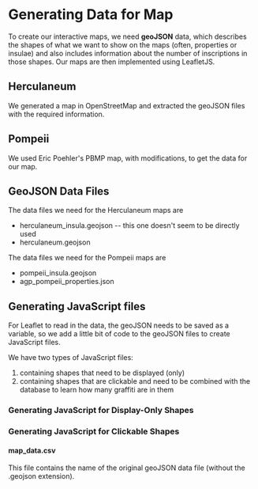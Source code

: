 # Generating Data for Map

To create our interactive maps, we need **geoJSON** data, which describes the shapes of what we want to show on the maps (often, properties or insulae) and also includes information about the number of inscriptions in those shapes.  Our maps are then implemented using LeafletJS.

## Herculaneum

We generated a map in OpenStreetMap and extracted the geoJSON files with the required information.

## Pompeii

We used Eric Poehler's PBMP map, with modifications, to get the data for our map.  

## GeoJSON Data Files

The data files we need for the Herculaneum maps are
  - herculaneum_insula.geojson -- this one doesn't seem to be directly used
  - herculaneum.geojson

The data files we need for the Pompeii maps are
  - pompeii_insula.geojson
  - agp_pompeii_properties.json

## Generating JavaScript files

For Leaflet to read in the data, the geoJSON needs to be saved as a variable, so we add a little bit of code to the geoJSON files to create JavaScript files.

We have two types of JavaScript files:
1. containing shapes that need to be displayed (only)
2. containing shapes that are clickable and need to be combined with the database to learn how many graffiti are in them

### Generating JavaScript for Display-Only Shapes


### Generating JavaScript for Clickable Shapes

#### map_data.csv

This file contains the name of the original geoJSON data file (without the .geojson extension).
